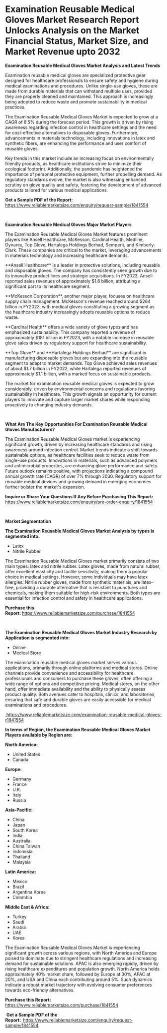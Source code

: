 <p><h1>Examination Reusable Medical Gloves Market Research Report Unlocks Analysis on the Market Financial Status, Market Size, and Market Revenue upto 2032</h1></p><p><strong>Examination Reusable Medical Gloves Market Analysis and Latest Trends</strong></p>
<p><p>Examination reusable medical gloves are specialized protective gear designed for healthcare professionals to ensure safety and hygiene during medical examinations and procedures. Unlike single-use gloves, these are made from durable materials that can withstand multiple uses, provided they are properly cleaned and maintained. This approach is increasingly being adopted to reduce waste and promote sustainability in medical practices.</p><p>The Examination Reusable Medical Gloves Market is expected to grow at a CAGR of 8.5% during the forecast period. This growth is driven by rising awareness regarding infection control in healthcare settings and the need for cost-effective alternatives to disposable gloves. Furthermore, advancements in materials technology, including innovations in latex and synthetic fibers, are enhancing the performance and user comfort of reusable gloves. </p><p>Key trends in this market include an increasing focus on environmentally friendly products, as healthcare institutions strive to minimize their ecological footprint. Additionally, the pandemic has heightened the importance of personal protective equipment, further propelling demand. As regulatory standards evolve, the market is also witnessing enhanced scrutiny on glove quality and safety, fostering the development of advanced products tailored for various medical applications.</p></p>
<p><strong>Get a Sample PDF of the Report:&nbsp;</strong> <a href="https://www.reliablemarketsize.com/enquiry/request-sample/1841554?utm_campaign=2928&utm_medium=2&utm_source=Github&utm_content=ia&utm_term=14042025&utm_id=examination-reusable-medical-gloves">https://www.reliablemarketsize.com/enquiry/request-sample/1841554</a></p>
<p>&nbsp;</p>
<p><strong>Examination Reusable Medical Gloves Major Market Players</strong></p>
<p><p>The Examination Reusable Medical Gloves Market features prominent players like Ansell Healthcare, McKesson, Cardinal Health, Medline, Dynarex, Top Glove, Hartalega Holdings Berhad, Semperit, and Kimberly-Clark. These companies are critical to the market, leveraging advancements in materials technology and increasing healthcare demands.</p><p>**Ansell Healthcare** is a leader in protective solutions, including reusable and disposable gloves. The company has consistently seen growth due to its innovative product lines and strategic acquisitions. In FY2023, Ansell reported sales revenues of approximately $1.6 billion, attributing a significant part to its healthcare segment.</p><p>**McKesson Corporation**, another major player, focuses on healthcare supply chain management. McKesson's revenue reached around $264 billion in FY2023, with medical gloves constituting a growing segment as the healthcare industry increasingly adopts reusable options to reduce waste.</p><p>**Cardinal Health** offers a wide variety of glove types and has emphasized sustainability. This company reported a revenue of approximately $181 billion in FY2023, with a notable increase in reusable glove sales driven by regulatory support for healthcare sustainability.</p><p>**Top Glove** and **Hartalega Holdings Berhad** are significant in manufacturing disposable gloves but are expanding into the reusable segment to adapt to market demands. Top Glove achieved sales revenues of about $1.7 billion in FY2022, while Hartalega reported revenues of approximately $1.1 billion, with a marked focus on sustainable products.</p><p>The market for examination reusable medical gloves is expected to grow considerably, driven by environmental concerns and regulations favoring sustainability in healthcare. This growth signals an opportunity for current players to innovate and capture larger market shares while responding proactively to changing industry demands.</p></p>
<p>&nbsp;</p>
<p><strong>What Are The Key Opportunities For Examination Reusable Medical Gloves Manufacturers?</strong></p>
<p><p>The Examination Reusable Medical Gloves market is experiencing significant growth, driven by increasing healthcare standards and rising awareness around infection control. Market trends indicate a shift towards sustainable options, as healthcare facilities seek to reduce waste from single-use products. Innovations in materials, such as advanced polymers and antimicrobial properties, are enhancing glove performance and safety. Future outlook remains positive, with projections indicating a compound annual growth rate (CAGR) of over 7% through 2030. Regulatory support for reusable medical devices and growing demand in emerging economies further bolster the market's expansion.</p></p>
<p><strong>Inquire or Share Your Questions If Any Before Purchasing This Report:</strong> <a href="https://www.reliablemarketsize.com/enquiry/pre-order-enquiry/1841554?utm_campaign=2928&utm_medium=2&utm_source=Github&utm_content=ia&utm_term=14042025&utm_id=examination-reusable-medical-gloves">https://www.reliablemarketsize.com/enquiry/pre-order-enquiry/1841554</a></p>
<p>&nbsp;</p>
<p><strong>Market Segmentation</strong></p>
<p><strong>The Examination Reusable Medical Gloves Market Analysis by types is segmented into:</strong></p>
<p><ul><li>Latex</li><li>Nitrile Rubber</li></ul></p>
<p><p>The Examination Reusable Medical Gloves market primarily consists of two main types: latex and nitrile rubber. Latex gloves, made from natural rubber, offer excellent elasticity and tactile sensitivity, making them a popular choice in medical settings. However, some individuals may have latex allergies. Nitrile rubber gloves, made from synthetic materials, are latex-free, providing a durable alternative that is resistant to punctures and chemicals, making them suitable for high-risk environments. Both types are essential for infection control and safety in healthcare applications.</p></p>
<p><strong>Purchase this Report:&nbsp;</strong><a href="https://www.reliablemarketsize.com/purchase/1841554?utm_campaign=2928&utm_medium=2&utm_source=Github&utm_content=ia&utm_term=14042025&utm_id=examination-reusable-medical-gloves">https://www.reliablemarketsize.com/purchase/1841554</a></p>
<p>&nbsp;</p>
<p><strong>The Examination Reusable Medical Gloves Market Industry Research by Application is segmented into:</strong></p>
<p><ul><li>Online</li><li>Medical Store</li></ul></p>
<p><p>The examination reusable medical gloves market serves various applications, primarily through online platforms and medical stores. Online channels provide convenience and accessibility for healthcare professionals and consumers to purchase these gloves, often offering a wide range of options and competitive pricing. Medical stores, on the other hand, offer immediate availability and the ability to physically assess product quality. Both avenues cater to hospitals, clinics, and laboratories, ensuring that safe and durable gloves are easily accessible for medical examinations and procedures.</p></p>
<p><a href="https://www.reliablemarketsize.com/examination-reusable-medical-gloves-r1841554?utm_campaign=2928&utm_medium=2&utm_source=Github&utm_content=ia&utm_term=14042025&utm_id=examination-reusable-medical-gloves">&nbsp;https://www.reliablemarketsize.com/examination-reusable-medical-gloves-r1841554</a></p>
<p><strong>In terms of Region, the Examination Reusable Medical Gloves Market Players available by Region are:</strong></p>
<p>
    <p> <strong> North America: </strong>
        <ul>
            <li>United States</li>
            <li>Canada</li>
        </ul>
        </p> 
    <p> <strong> Europe: </strong>
        <ul>
            <li>Germany</li>
            <li>France</li>
            <li>U.K.</li>
            <li>Italy</li>
            <li>Russia</li>
        </ul>
        </p> 
    <p> <strong> Asia-Pacific: </strong>
        <ul>
            <li>China</li>
            <li>Japan</li>
            <li>South Korea</li>
            <li>India</li>
            <li>Australia</li>
            <li>China Taiwan</li>
            <li>Indonesia</li>
            <li>Thailand</li>
            <li>Malaysia</li>
        </ul>
        </p> 
    <p> <strong> Latin America: </strong>
        <ul>
            <li>Mexico</li>
            <li>Brazil</li>
            <li>Argentina Korea</li>
            <li>Colombia</li>
        </ul>
        </p> 
    <p> <strong> Middle East & Africa: </strong>
        <ul>
            <li>Turkey</li>
            <li>Saudi</li>
            <li>Arabia</li>
            <li>UAE</li>
            <li>Korea</li>
        </ul>
    </p>
    </p>
<p><p>The Examination Reusable Medical Gloves Market is experiencing significant growth across various regions, with North America and Europe poised to dominate due to stringent healthcare regulations and increasing demand for sustainable solutions. APAC is also emerging rapidly, driven by rising healthcare expenditures and population growth. North America holds approximately 40% market share, followed by Europe at 30%, APAC at 20%, and USA and China each contributing around 5%. Such dynamics indicate a robust market trajectory with evolving consumer preferences towards eco-friendly alternatives.</p></p>
<p><strong>Purchase this Report: </strong><a href="https://www.reliablemarketsize.com/purchase/1841554?utm_campaign=2928&utm_medium=2&utm_source=Github&utm_content=ia&utm_term=14042025&utm_id=examination-reusable-medical-gloves">https://www.reliablemarketsize.com/purchase/1841554</a></p>
<p>&nbsp;<strong>Get a Sample PDF of the Report:&nbsp;&nbsp;</strong><a href="https://www.reliablemarketsize.com/enquiry/request-sample/1841554?utm_campaign=2928&utm_medium=2&utm_source=Github&utm_content=ia&utm_term=14042025&utm_id=examination-reusable-medical-gloves">https://www.reliablemarketsize.com/enquiry/request-sample/1841554</a></p>
<p><strong></strong></p>
<p><p></p><p></p><p></p></p>